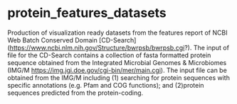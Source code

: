 # protein_features_datasets
Production of visualization ready datasets from the features report of NCBI Web Batch Conserved Domain [CD-Search] (https://www.ncbi.nlm.nih.gov/Structure/bwrpsb/bwrpsb.cgi?).
The input of file for the CD-Search contains a collection of fasta formatted protein sequence obtained from the Integrated Microbial Genomes & Microbiomes (IMG/M https://img.jgi.doe.gov/cgi-bin/mer/main.cgi).  The input file can be obtained from the IMG/M including (1) searching for protein sequences with specific annotations (e.g. Pfam and COG functions); and (2)protein sequences predicted from the protein-coding.
